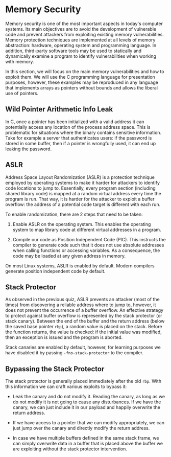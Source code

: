 # Memory Security

Memory security is one of the most important aspects in today's computer systems.
Its main objectives are to avoid the development of vulnerable code and prevent attackers from exploiting existing memory vulnerabilities.
Memory protection techniques are implemented at all levels of memory abstraction: hardware, operating system and programming language.
In addition, third-party software tools may be used to statically and dynamically examine a program to identify vulnerabilities when working with memory.

In this section, we will focus on the main memory vulnerabilities and how to exploit them.
We will use the C programming language for presentation purposes, however, these examples may be reproduced in any language that implements arrays as pointers without bounds and allows the liberal use of pointers.

## Wild Pointer Arithmetic Info Leak

In C, once a pointer has been initialized with a valid address it can potentially access any location of the process address space.
This is problematic for situations where the binary contains sensitive information.
Take for example a server that authenticates users: if the password is stored in some buffer, then if a pointer is wrongfully used, it can end up leaking the password.

## ASLR

Address Space Layout Randomization (ASLR) is a protection technique employed by operating systems to make it harder for attackers to identify code locations to jump to.
Essentially, every program section (including shared library code) is mapped at a random virtual address every time the program is run.
That way, it is harder for the attacker to exploit a buffer overflow: the address of a potential code target is different with each run.

To enable randomization, there are 2 steps that need to be taken:

1. Enable ASLR on the operating system.
This enables the operating system to map library code at different virtual addresses in a program.

1. Compile our code as Position Independent Code (PIC).
This instructs the compiler to generate code such that it does not use absolute addresses when calling functions or accessing variables.
As a consequence, the code may be loaded at any given address in memory.

On most Linux systems, ASLR is enabled by default.
Modern compilers generate position independent code by default.

## Stack Protector

As observed in the previous quiz, ASLR prevents an attacker (most of the times) from discovering a reliable address where to jump to, however, it does not prevent the occurrence of a buffer overflow.
An effective strategy to protect against buffer overflow is represented by the stack protector (or stack canary).
Between the end of the buffer and the return address (below the saved base pointer `rbp`), a random value is placed on the stack.
Before the function returns, the value is checked: if the initial value was modified, then an exception is issued and the program is aborted.

Stack canaries are enabled by default, however, for learning purposes we have disabled it by passing `-fno-stack-protector` to the compiler.

## Bypassing the Stack Protector

The stack protector is generally placed immediately after the old `rbp`.
With this information we can craft various exploits to bypass it:

- Leak the canary and do not modify it.
Reading the canary, as long as we do not modify it is not going to cause any disturbances.
If we have the canary, we can just include it in our payload and happily overwrite the return address.

- If we have access to a pointer that we can modify appropriately, we can just jump over the canary and directly modify the return address.

- In case we have multiple buffers defined in the same stack frame, we can simply overwrite data in a buffer that is placed above the buffer we are exploiting without the stack protector intervention.
